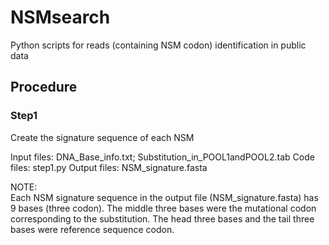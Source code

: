 # NSMsearch
Python scripts for reads (containing NSM codon) identification in public data
## Procedure
### Step1    
Create the signature sequence of each NSM    

Input files: DNA_Base_info.txt; Substitution_in_POOL1andPOOL2.tab
Code files: step1.py
Output files: NSM_signature.fasta    

NOTE:  
Each NSM signature sequence in the output file (NSM_signature.fasta) has 9 bases (three codon).  The middle three bases were the mutational codon corresponding to the substitution. The head three bases and the tail three bases were reference sequence codon.
